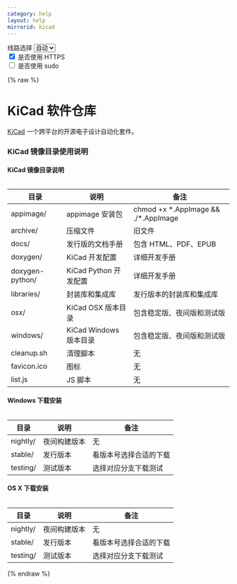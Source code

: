 ```yaml
---
category: help
layout: help
mirrorid: kicad
---
```


<!-- 本 markdown 从 tuna/mirrorz-help-ng 自动生成，如需修改请参阅该仓库 -->

<style>.z-help tmpl { display: none }</style>

<div class="z-wrap">
    <form class="z-form z-global" onchange="form_update(null)" onsubmit="return false">
        <div>
            <label for="e0a5cecb">线路选择</label>
            <select id="e0a5cecb" name="host">
                <option selected="selected" value="{{ site.url }}">自动</option>
                <option value="{{ site.urlv4 }}">IPv4</option>
                <option value="{{ site.urlv6 }}">IPv6</option>
            </select>
        </div>
        <div>
            <input id="144d763c" name="_scheme" type="checkbox" checked>
            <label for="144d763c">是否使用 HTTPS</label>
        </div>
        <div>
            <input id="4659e7da" name="_sudo" type="checkbox">
            <label for="4659e7da">是否使用 sudo</label>
        </div>
    </form>
</div>
{% raw %}
<div class="z-help"><h1>KiCad 软件仓库</h1>
<p><a href="http://kicad.org/">KiCad</a> 一个跨平台的开源电子设计自动化套件。</p>
<h3>KiCad 镜像目录使用说明</h3>
<h4>KiCad 镜像目录说明</h4>
<div class="z-wrap"><form class="z-form" onchange="form_update(event)" onsubmit="return false"></form><pre class="z-code"></pre></div><tmpl>
{{endpoint}}/
</tmpl>
<table>
<thead>
<tr>
<th>目录</th>
<th>说明</th>
<th>备注</th>
</tr>
</thead>
<tbody>
<tr>
<td>appimage/</td>
<td>appimage 安装包</td>
<td>chmod +x *.AppImage &amp;&amp; ./*.AppImage</td>
</tr>
<tr>
<td>archive/</td>
<td>压缩文件</td>
<td>旧文件</td>
</tr>
<tr>
<td>docs/</td>
<td>发行版的文档手册</td>
<td>包含 HTML、PDF、EPUB</td>
</tr>
<tr>
<td>doxygen/</td>
<td>KiCad 开发配置</td>
<td>详细开发手册</td>
</tr>
<tr>
<td>doxygen-python/</td>
<td>KiCad Python 开发配置</td>
<td>详细开发手册</td>
</tr>
<tr>
<td>libraries/</td>
<td>封装库和集成库</td>
<td>发行版本的封装库和集成库</td>
</tr>
<tr>
<td>osx/</td>
<td>KiCad OSX 版本目录</td>
<td>包含稳定版、夜间版和测试版</td>
</tr>
<tr>
<td>windows/</td>
<td>KiCad Windows 版本目录</td>
<td>包含稳定版、夜间版和测试版</td>
</tr>
<tr>
<td>cleanup.sh</td>
<td>清理脚本</td>
<td>无</td>
</tr>
<tr>
<td>favicon.ico</td>
<td>图标</td>
<td>无</td>
</tr>
<tr>
<td>list.js</td>
<td>JS 脚本</td>
<td>无</td>
</tr>
</tbody>
</table>
<h4>Windows 下载安装</h4>
<div class="z-wrap"><form class="z-form" onchange="form_update(event)" onsubmit="return false"></form><pre class="z-code"></pre></div><tmpl>
{{endpoint}}/windows/
</tmpl>
<table>
<thead>
<tr>
<th>目录</th>
<th>说明</th>
<th>备注</th>
</tr>
</thead>
<tbody>
<tr>
<td>nightly/</td>
<td>夜间构建版本</td>
<td>无</td>
</tr>
<tr>
<td>stable/</td>
<td>发行版本</td>
<td>看版本号选择合适的下载</td>
</tr>
<tr>
<td>testing/</td>
<td>测试版本</td>
<td>选择对应分支下载测试</td>
</tr>
</tbody>
</table>
<h4>OS X 下载安装</h4>
<div class="z-wrap"><form class="z-form" onchange="form_update(event)" onsubmit="return false"></form><pre class="z-code"></pre></div><tmpl>
{{endpoint}}/osx/
</tmpl>
<table>
<thead>
<tr>
<th>目录</th>
<th>说明</th>
<th>备注</th>
</tr>
</thead>
<tbody>
<tr>
<td>nightly/</td>
<td>夜间构建版本</td>
<td>无</td>
</tr>
<tr>
<td>stable/</td>
<td>发行版本</td>
<td>看版本号选择合适的下载</td>
</tr>
<tr>
<td>testing/</td>
<td>测试版本</td>
<td>选择对应分支下载测试</td>
</tr>
</tbody>
</table><script id="z-config" type="application/x-mirrorz-help">eyJfIjogIktpQ2FkIFx1OGY2Zlx1NGVmNlx1NGVkM1x1NWU5MyIsICJibG9jayI6IFsia2ljYWQiXSwgImlucHV0Ijoge30sICJuYW1lIjogImtpY2FkIn0=</script>
</div>

{% endraw %}

<script src="/static/js/mustache.js?{{ site.data['hash'] }}"></script>
<script src="/static/js/zdocs.js?{{ site.data['hash'] }}"></script>
